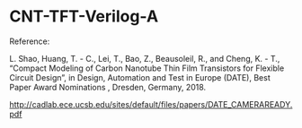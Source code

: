 # CNT-TFT-Verilog-A
Reference:

L. Shao, Huang, T. - C., Lei, T., Bao, Z., Beausoleil, R., and Cheng, K. - T., “Compact Modeling of Carbon Nanotube Thin Film Transistors for Flexible Circuit Design”, in Design, Automation and Test in Europe (DATE), Best Paper Award Nominations , Dresden, Germany, 2018.

http://cadlab.ece.ucsb.edu/sites/default/files/papers/DATE_CAMERAREADY.pdf
